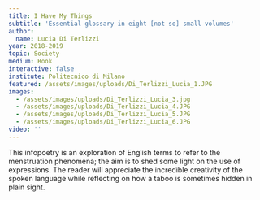 ```yaml
---
title: I Have My Things
subtitle: 'Essential glossary in eight [not so] small volumes'
author:
  name: Lucia Di Terlizzi
year: 2018-2019
topic: Society
medium: Book
interactive: false
institute: Politecnico di Milano
featured: /assets/images/uploads/Di_Terlizzi_Lucia_1.JPG
images:
  - /assets/images/uploads/Di_Terlizzi_Lucia_3.jpg
  - /assets/images/uploads/Di_Terlizzi_Lucia_4.JPG
  - /assets/images/uploads/Di_Terlizzi_Lucia_5.JPG
  - /assets/images/uploads/Di_Terlizzi_Lucia_6.JPG
video: ''
---
```

This infopoetry is an exploration of English terms to refer to the menstruation phenomena; the aim is to shed some light on the use of expressions. The reader will appreciate the incredible creativity of the spoken language while reflecting on how a taboo is sometimes hidden in plain sight.
